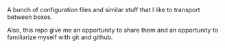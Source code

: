 A bunch of configuration files and similar stuff that I like to transport between boxes.

Also, this repo give me an opportunity to share them and an opportunity to familiarize myself with git and github.
